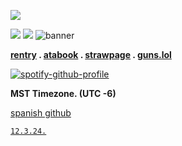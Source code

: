 ![](https://files.catbox.moe/5py9t2.png)

![](https://files.catbox.moe/ossnln.png)
![](https://files.catbox.moe/aibc90.png)
![banner](https://files.catbox.moe/b5uyst.png)

**[rentry](https://rentry.co/marstoning) . [atabook](https://marston.atabook.org) . [strawpage](https://johnmarstoned.straw.page) . [guns.lol](https://guns.lol/marston)**

[![spotify-github-profile](https://spotify-github-profile.kittinanx.com/api/view?uid=31l7b624tr7xjxuwcv7obtlogqra&cover_image=true&theme=natemoo-re&show_offline=false&background_color=121212&interchange=false&bar_color_cover=true&bar_color=5345b3)](https://github.com/kittinan/spotify-github-profile)

**MST Timezone. (UTC -6)**

[spanish github](https://github.com/luckiity)

<code style="color : black">[12.3.24.](https://github.com/exodusinamerica)</code>
